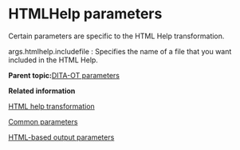 # HTMLHelp parameters

Certain parameters are specific to the HTML Help transformation.

args.htmlhelp.includefile
:   Specifies the name of a file that you want included in the HTML Help.

**Parent topic:**[DITA-OT parameters](../parameters/parameters_intro.md)

**Related information**  


[HTML help transformation](../user-guide/dita2htmlhelp.md)

[Common parameters](../parameters/parameters-base.md)

[HTML-based output parameters](../parameters/parameters-base-html.md)

